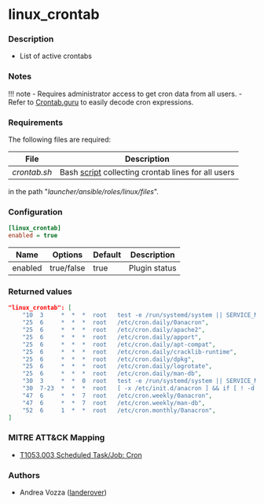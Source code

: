 # linux_crontab

### Description
- List of active crontabs


### Notes
!!! note
    - Requires administrator access to get cron data from all users.
    - Refer to [Crontab.guru](https://crontab.guru/) to easily decode cron expressions.

    
### Requirements
The following files are required:

| File | Description |
| ---- | ----------- |
| *crontab.sh* | Bash [script](https://stackoverflow.com/questions/134906/how-do-i-list-all-cron-jobs-for-all-users) collecting crontab lines for all users |

in the path "*launcher/ansible/roles/linux/files*".


### Configuration
```ini
[linux_crontab]
enabled = true
```

| Name | Options | Default | Description |
| ---- | ------- | ------- | ----------- |
| enabled | true/false | true | Plugin status |


### Returned values
```json
"linux_crontab": [
    "10  3     *  *  *  root   test -e /run/systemd/system || SERVICE_MODE=1 /sbin/e2scrub_all -A -r",
    "25  6     *  *  *  root   /etc/cron.daily/0anacron",
    "25  6     *  *  *  root   /etc/cron.daily/apache2",
    "25  6     *  *  *  root   /etc/cron.daily/apport",
    "25  6     *  *  *  root   /etc/cron.daily/apt-compat",
    "25  6     *  *  *  root   /etc/cron.daily/cracklib-runtime",
    "25  6     *  *  *  root   /etc/cron.daily/dpkg",
    "25  6     *  *  *  root   /etc/cron.daily/logrotate",
    "25  6     *  *  *  root   /etc/cron.daily/man-db",
    "30  3     *  *  0  root   test -e /run/systemd/system || SERVICE_MODE=1 /usr/lib/x86_64-linux-gnu/e2fsprogs/e2scrub_all_cron",
    "30  7-23  *  *  *  root   [ -x /etc/init.d/anacron ] && if [ ! -d /run/systemd/system ]; then /usr/sbin/invoke-rc.d anacron start >/dev/null; fi",
    "47  6     *  *  7  root   /etc/cron.weekly/0anacron",
    "47  6     *  *  7  root   /etc/cron.weekly/man-db",
    "52  6     1  *  *  root   /etc/cron.monthly/0anacron",
]
```


### MITRE ATT&CK Mapping
- [T1053.003 Scheduled Task/Job: Cron](https://attack.mitre.org/techniques/T1053/003/)


### Authors
- Andrea Vozza ([landerover](https://github.com/landerover))